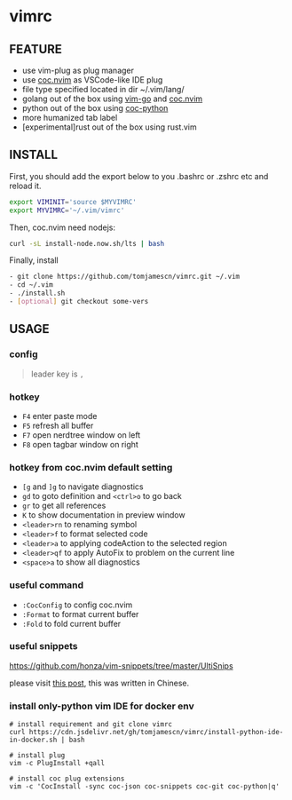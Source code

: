 # vimrc

## FEATURE
- use vim-plug as plug manager
- use [coc.nvim](https://github.com/neoclide/coc.nvim) as VSCode-like IDE plug
- file type specified located in dir ~/.vim/lang/
- golang out of the box using [vim-go](https://github.com/fatih/vim-go) and [coc.nvim](https://github.com/neoclide/coc.nvim)
- python out of the box using [coc-python](https://github.com/neoclide/coc-python)
- more humanized tab label
- [experimental]rust out of the box using rust.vim


## INSTALL

First, you should add the export below to you .bashrc or .zshrc etc and reload it.
```sh
export VIMINIT='source $MYVIMRC'
export MYVIMRC='~/.vim/vimrc'
```

Then, coc.nvim need nodejs:
```sh
curl -sL install-node.now.sh/lts | bash
```

Finally, install
```sh
- git clone https://github.com/tomjamescn/vimrc.git ~/.vim
- cd ~/.vim
- ./install.sh
- [optional] git checkout some-vers
```


## USAGE

### config
> leader key is `,`

### hotkey
- `F4` enter paste mode
- `F5` refresh all buffer
- `F7` open nerdtree window on left
- `F8` open tagbar window on right


### hotkey from coc.nvim default setting
- `[g` and `]g` to navigate diagnostics
- `gd` to goto definition and `<ctrl>o` to go back
- `gr` to get all references
- `K` to show documentation in preview window
- `<leader>rn` to renaming symbol
- `<leader>f` to format selected code
- `<leader>a` to applying codeAction to the selected region
- `<leader>qf` to apply AutoFix to problem on the current line
- `<space>a` to show all diagnostics

### useful command
- `:CocConfig` to config coc.nvim
- `:Format` to format current buffer
- `:Fold` to fold current buffer


### useful snippets
https://github.com/honza/vim-snippets/tree/master/UltiSnips



please visit [this post](https://tomjamescn.github.io/2019-07-28-mastering-vim-part-2/), this was written in Chinese.

### install only-python vim IDE for docker env
```
# install requirement and git clone vimrc
curl https://cdn.jsdelivr.net/gh/tomjamescn/vimrc/install-python-ide-in-docker.sh | bash

# install plug
vim -c PlugInstall +qall

# install coc plug extensions
vim -c 'CocInstall -sync coc-json coc-snippets coc-git coc-python|q'
```
